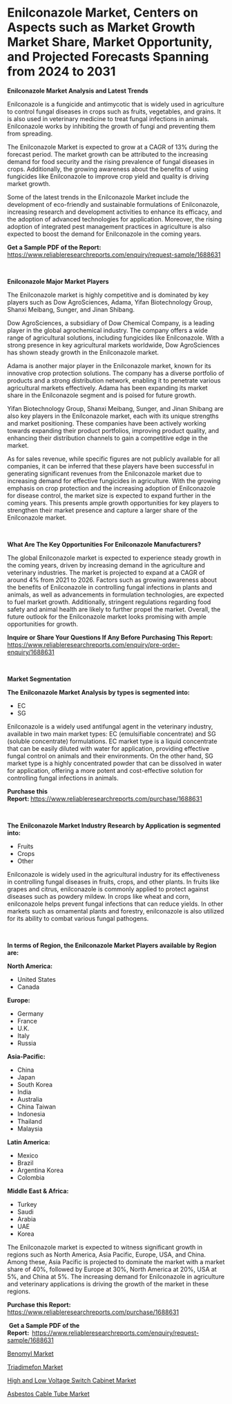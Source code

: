 <p><h1>Enilconazole Market, Centers on Aspects such as Market Growth Market Share, Market Opportunity, and Projected Forecasts Spanning from 2024 to 2031</h1></p><p><strong>Enilconazole Market Analysis and Latest Trends</strong></p>
<p><p>Enilconazole is a fungicide and antimycotic that is widely used in agriculture to control fungal diseases in crops such as fruits, vegetables, and grains. It is also used in veterinary medicine to treat fungal infections in animals. Enilconazole works by inhibiting the growth of fungi and preventing them from spreading.</p><p>The Enilconazole Market is expected to grow at a CAGR of 13% during the forecast period. The market growth can be attributed to the increasing demand for food security and the rising prevalence of fungal diseases in crops. Additionally, the growing awareness about the benefits of using fungicides like Enilconazole to improve crop yield and quality is driving market growth.</p><p>Some of the latest trends in the Enilconazole Market include the development of eco-friendly and sustainable formulations of Enilconazole, increasing research and development activities to enhance its efficacy, and the adoption of advanced technologies for application. Moreover, the rising adoption of integrated pest management practices in agriculture is also expected to boost the demand for Enilconazole in the coming years.</p></p>
<p><strong>Get a Sample PDF of the Report:&nbsp;</strong> <a href="https://www.reliableresearchreports.com/enquiry/request-sample/1688631">https://www.reliableresearchreports.com/enquiry/request-sample/1688631</a></p>
<p>&nbsp;</p>
<p><strong>Enilconazole Major Market Players</strong></p>
<p><p>The Enilconazole market is highly competitive and is dominated by key players such as Dow AgroSciences, Adama, Yifan Biotechnology Group, Shanxi Meibang, Sunger, and Jinan Shibang. </p><p>Dow AgroSciences, a subsidiary of Dow Chemical Company, is a leading player in the global agrochemical industry. The company offers a wide range of agricultural solutions, including fungicides like Enilconazole. With a strong presence in key agricultural markets worldwide, Dow AgroSciences has shown steady growth in the Enilconazole market. </p><p>Adama is another major player in the Enilconazole market, known for its innovative crop protection solutions. The company has a diverse portfolio of products and a strong distribution network, enabling it to penetrate various agricultural markets effectively. Adama has been expanding its market share in the Enilconazole segment and is poised for future growth. </p><p>Yifan Biotechnology Group, Shanxi Meibang, Sunger, and Jinan Shibang are also key players in the Enilconazole market, each with its unique strengths and market positioning. These companies have been actively working towards expanding their product portfolios, improving product quality, and enhancing their distribution channels to gain a competitive edge in the market. </p><p>As for sales revenue, while specific figures are not publicly available for all companies, it can be inferred that these players have been successful in generating significant revenues from the Enilconazole market due to increasing demand for effective fungicides in agriculture. With the growing emphasis on crop protection and the increasing adoption of Enilconazole for disease control, the market size is expected to expand further in the coming years. This presents ample growth opportunities for key players to strengthen their market presence and capture a larger share of the Enilconazole market.</p></p>
<p>&nbsp;</p>
<p><strong>What Are The Key Opportunities For Enilconazole Manufacturers?</strong></p>
<p><p>The global Enilconazole market is expected to experience steady growth in the coming years, driven by increasing demand in the agriculture and veterinary industries. The market is projected to expand at a CAGR of around 4% from 2021 to 2026. Factors such as growing awareness about the benefits of Enilconazole in controlling fungal infections in plants and animals, as well as advancements in formulation technologies, are expected to fuel market growth. Additionally, stringent regulations regarding food safety and animal health are likely to further propel the market. Overall, the future outlook for the Enilconazole market looks promising with ample opportunities for growth.</p></p>
<p><strong>Inquire or Share Your Questions If Any Before Purchasing This Report:</strong> <a href="https://www.reliableresearchreports.com/enquiry/pre-order-enquiry/1688631">https://www.reliableresearchreports.com/enquiry/pre-order-enquiry/1688631</a></p>
<p>&nbsp;</p>
<p><strong>Market Segmentation</strong></p>
<p><strong>The Enilconazole Market Analysis by types is segmented into:</strong></p>
<p><ul><li>EC</li><li>SG</li></ul></p>
<p><p>Enilconazole is a widely used antifungal agent in the veterinary industry, available in two main market types: EC (emulsifiable concentrate) and SG (soluble concentrate) formulations. EC market type is a liquid concentrate that can be easily diluted with water for application, providing effective fungal control on animals and their environments. On the other hand, SG market type is a highly concentrated powder that can be dissolved in water for application, offering a more potent and cost-effective solution for controlling fungal infections in animals.</p></p>
<p><strong>Purchase this Report:&nbsp;</strong><a href="https://www.reliableresearchreports.com/purchase/1688631">https://www.reliableresearchreports.com/purchase/1688631</a></p>
<p>&nbsp;</p>
<p><strong>The Enilconazole Market Industry Research by Application is segmented into:</strong></p>
<p><ul><li>Fruits</li><li>Crops</li><li>Other</li></ul></p>
<p><p>Enilconazole is widely used in the agricultural industry for its effectiveness in controlling fungal diseases in fruits, crops, and other plants. In fruits like grapes and citrus, enilconazole is commonly applied to protect against diseases such as powdery mildew. In crops like wheat and corn, enilconazole helps prevent fungal infections that can reduce yields. In other markets such as ornamental plants and forestry, enilconazole is also utilized for its ability to combat various fungal pathogens.</p></p>
<p>&nbsp;</p>
<p><strong>In terms of Region, the Enilconazole Market Players available by Region are:</strong></p>
<p>
    <p> <strong> North America: </strong>
        <ul>
            <li>United States</li>
            <li>Canada</li>
        </ul>
        </p> 
    <p> <strong> Europe: </strong>
        <ul>
            <li>Germany</li>
            <li>France</li>
            <li>U.K.</li>
            <li>Italy</li>
            <li>Russia</li>
        </ul>
        </p> 
    <p> <strong> Asia-Pacific: </strong>
        <ul>
            <li>China</li>
            <li>Japan</li>
            <li>South Korea</li>
            <li>India</li>
            <li>Australia</li>
            <li>China Taiwan</li>
            <li>Indonesia</li>
            <li>Thailand</li>
            <li>Malaysia</li>
        </ul>
        </p> 
    <p> <strong> Latin America: </strong>
        <ul>
            <li>Mexico</li>
            <li>Brazil</li>
            <li>Argentina Korea</li>
            <li>Colombia</li>
        </ul>
        </p> 
    <p> <strong> Middle East & Africa: </strong>
        <ul>
            <li>Turkey</li>
            <li>Saudi</li>
            <li>Arabia</li>
            <li>UAE</li>
            <li>Korea</li>
        </ul>
    </p>
    </p>
<p><p>The Enilconazole market is expected to witness significant growth in regions such as North America, Asia Pacific, Europe, USA, and China. Among these, Asia Pacific is projected to dominate the market with a market share of 40%, followed by Europe at 30%, North America at 20%, USA at 5%, and China at 5%. The increasing demand for Enilconazole in agriculture and veterinary applications is driving the growth of the market in these regions.</p></p>
<p><strong>Purchase this Report: </strong><a href="https://www.reliableresearchreports.com/purchase/1688631">https://www.reliableresearchreports.com/purchase/1688631</a></p>
<p>&nbsp;<strong>Get a Sample PDF of the Report:&nbsp;&nbsp;</strong><a href="https://www.reliableresearchreports.com/enquiry/request-sample/1688631">https://www.reliableresearchreports.com/enquiry/request-sample/1688631</a></p>
<p><strong></strong></p>
<p><p><a href="https://github.com/biheemgalvinlouises6hokrh3h/Market-Research-Report-List-1/blob/main/benomyl-market.md">Benomyl Market</a></p><p><a href="https://github.com/guneycigdem35/Market-Research-Report-List-2/blob/main/triadimefon-market.md">Triadimefon Market</a></p><p><a href="https://issuu.com/reportprime-2/docs/high-and-low-voltage-switch-cabinet-market-size-20">High and Low Voltage Switch Cabinet Market</a></p><p><a href="https://issuu.com/reportprime-2/docs/asbestos-cable-tube-market-size-2030.pptx">Asbestos Cable Tube Market</a></p></p>